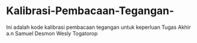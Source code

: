 # Kalibrasi-Pembacaan-Tegangan-
Ini adalah kode kalibrasi pembacaan tegangan untuk keperluan Tugas Akhir a.n Samuel Desmon Wesly Togatorop

